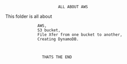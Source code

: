                            ALL ABOUT AWS

 This folder is all about

                  AWS,
                  S3 bucket,
                  File Xfer from one bucket to another,
                  Creating DynamoDB.



                    THATS THE END 
